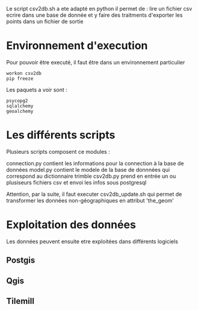 Le script csv2db.sh a ete adapté en python
il permet de :
lire un fichier csv
ecrire dans une base de donnée et y faire des traitments
d'exporter les points dans un fichier de sortie


Environnement d'execution
=========================
Pour pouvoir être executé, il faut être dans un environnement particulier

    workon csv2db
    pip freeze

Les paquets a voir sont :

    psycopg2
    sqlalchemy
    geoalchemy

Les différents scripts
======================

Plusieurs scripts composent ce modules :

connection.py contient les informations pour la connection à la base de données
model.py contient le modele de la base de donnnées qui correspond au dictionnaire trimble
csv2db.py prend en entrée un ou plusiseurs fichiers csv et envoi les infos sous postgresql

Attention, par la suite, il faut executer csv2db_update.sh qui permet de transformer les
données non-géographiques en attribut 'the_geom'


Exploitation des données
========================
Les données peuvent ensuite etre exploitées dans différents logiciels


Postgis
-------

Qgis
----

Tilemill
--------

